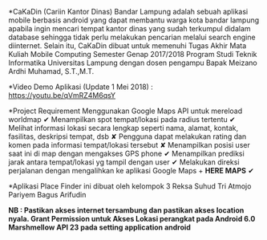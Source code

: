 *CaKaDin (Cariin Kantor Dinas) Bandar Lampung adalah sebuah aplikasi mobile berbasis android yang dapat membantu warga kota bandar lampung apabila ingin mencari tempat kantor dinas yang sudah terkumpul didalam database sehingga tidak perlu melakukan pencarian melalui search engine diinternet. Selain itu, CaKaDin dibuat untuk memenuhi Tugas Akhir Mata Kuliah Mobile Computing Semester Genap 2017/2018 Program Studi Teknik Informatika Universitas Lampung dengan dosen pengampu Bapak Meizano Ardhi Muhamad, S.T.,M.T.

*Video Demo Aplikasi (Update 1 Mei 2018) : https://youtu.be/qVmRZ4M6qsY

*Project Requirement
Menggunakan Google Maps API untuk mereload worldmap ✔
Menampilkan spot tempat/lokasi pada radius tertentu ✔
Melihat informasi lokasi secara lengkap seperti nama, alamat, kontak, fasilitas, deskripsi tempat, dsb ✘
Pengguna dapat melakukan rating dan komen pada informasi tempat/lokasi tersebut ✘
Menampilkan posisi user saat ini di map dengan mengakses GPS phone ✔
Menampilkan prediksi jarak antara tempat/lokasi yg tampil dengan user ✔
Melakukan direksi perjalanan dengan mengalihkan ke aplikasi Google Maps + **HERE MAPS** ✔

*Aplikasi Place Finder ini dibuat oleh kelompok 3
Reksa Suhud Tri Atmojo
Pariyem
Bagus Arifudin

**NB : Pastikan akses internet tersambung dan pastikan akses location nyala. Grant Permission untuk Akses Lokasi perangkat pada Android 6.0 Marshmellow API 23 pada setting application android**

